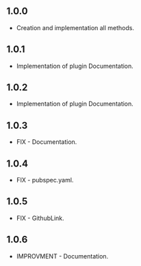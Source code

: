 ## 1.0.0

* Creation and implementation all methods.

## 1.0.1

* Implementation of plugin Documentation.

## 1.0.2

* Implementation of plugin Documentation.

## 1.0.3

* FIX - Documentation.

## 1.0.4

* FIX - pubspec.yaml.

## 1.0.5

* FIX - GithubLink.

## 1.0.6

* IMPROVMENT - Documentation.